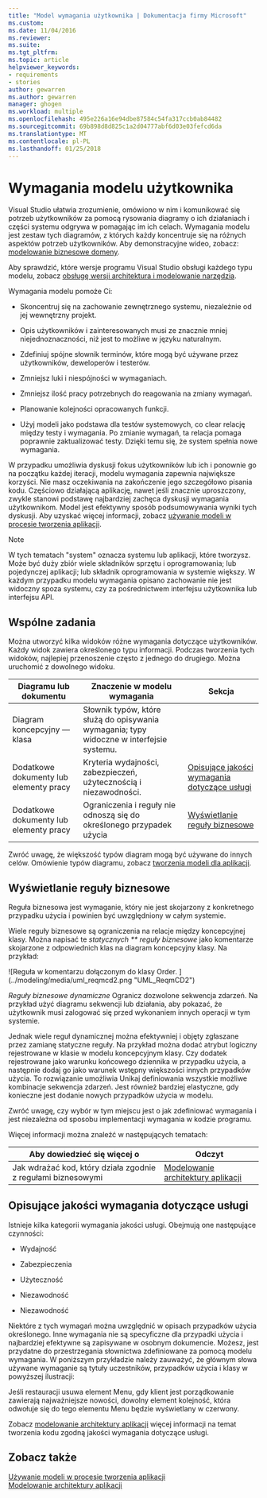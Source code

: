 ```yaml
---
title: "Model wymagania użytkownika | Dokumentacja firmy Microsoft"
ms.custom: 
ms.date: 11/04/2016
ms.reviewer: 
ms.suite: 
ms.tgt_pltfrm: 
ms.topic: article
helpviewer_keywords:
- requirements
- stories
author: gewarren
ms.author: gewarren
manager: ghogen
ms.workload: multiple
ms.openlocfilehash: 495e226a16e94dbe87584c54fa317ccb0ab84482
ms.sourcegitcommit: 69b898d8d825c1a2d04777abf6d03e03fefcd6da
ms.translationtype: MT
ms.contentlocale: pl-PL
ms.lasthandoff: 01/25/2018
---
```

# <a name="model-user-requirements"></a>Wymagania modelu użytkownika

Visual Studio ułatwia zrozumienie, omówiono w nim i komunikować się potrzeb użytkowników za pomocą rysowania diagramy o ich działaniach i części systemu odgrywa w pomagając im ich celach. Wymagania modelu jest zestaw tych diagramów, z których każdy koncentruje się na różnych aspektów potrzeb użytkowników. Aby demonstracyjne wideo, zobacz: [modelowanie biznesowe domeny](http://channel9.msdn.com/posts/clinted/UML-with-VS-2010-Part-3-Modeling-the-Business-Domain/).  
  
 Aby sprawdzić, które wersje programu Visual Studio obsługi każdego typu modelu, zobacz [obsługę wersji architektura i modelowanie narzędzia](../modeling/what-s-new-for-design-in-visual-studio.md#VersionSupport).  
  
 Wymagania modelu pomoże Ci:  
  
-   Skoncentruj się na zachowanie zewnętrznego systemu, niezależnie od jej wewnętrzny projekt.  
  
-   Opis użytkowników i zainteresowanych musi ze znacznie mniej niejednoznaczności, niż jest to możliwe w języku naturalnym.  
  
-   Zdefiniuj spójne słownik terminów, które mogą być używane przez użytkowników, deweloperów i testerów.  
  
-   Zmniejsz luki i niespójności w wymaganiach.  
  
-   Zmniejsz ilość pracy potrzebnych do reagowania na zmiany wymagań.  
  
-   Planowanie kolejności opracowanych funkcji.  
  
-   Użyj modeli jako podstawa dla testów systemowych, co clear relację między testy i wymagania. Po zmianie wymagań, ta relacja pomaga poprawnie zaktualizować testy. Dzięki temu się, że system spełnia nowe wymagania.  
  
 W przypadku umożliwia dyskusji fokus użytkowników lub ich i ponownie go na początku każdej iteracji, modelu wymagania zapewnia największe korzyści. Nie masz oczekiwania na zakończenie jego szczegółowo pisania kodu. Częściowo działającą aplikację, nawet jeśli znacznie uproszczony, zwykle stanowi podstawę najbardziej zachęca dyskusji wymagania użytkownikom. Model jest efektywny sposób podsumowywania wyniki tych dyskusji. Aby uzyskać więcej informacji, zobacz [używanie modeli w procesie tworzenia aplikacji](../modeling/use-models-in-your-development-process.md).  
  
> [!NOTE]
> W tych tematach "system" oznacza systemu lub aplikacji, które tworzysz. Może być duży zbiór wiele składników sprzętu i oprogramowania; lub pojedynczej aplikacji; lub składnik oprogramowania w systemie większy. W każdym przypadku modelu wymagania opisano zachowanie nie jest widoczny spoza systemu, czy za pośrednictwem interfejsu użytkownika lub interfejsu API.  
  
## <a name="common-tasks"></a>Wspólne zadania

Można utworzyć kilka widoków różne wymagania dotyczące użytkowników.  Każdy widok zawiera określonego typu informacji.  Podczas tworzenia tych widoków, najlepiej przenoszenie często z jednego do drugiego. Można uruchomić z dowolnego widoku.  
  
|Diagramu lub dokumentu|Znaczenie w modelu wymagania|Sekcja|  
|-------------------------|-----------------------------------------------|-------------|  
|Diagram koncepcyjny — klasa|Słownik typów, które służą do opisywania wymagania; typy widoczne w interfejsie systemu.||  
|Dodatkowe dokumenty lub elementy pracy|Kryteria wydajności, zabezpieczeń, użytecznością i niezawodności.|[Opisujące jakości wymagania dotyczące usługi](#QoSRequirements)|  
|Dodatkowe dokumenty lub elementy pracy|Ograniczenia i reguły nie odnoszą się do określonego przypadek użycia|[Wyświetlanie reguły biznesowe](#BusinessRules)|  
  
 Zwróć uwagę, że większość typów diagram mogą być używane do innych celów. Omówienie typów diagramu, zobacz [tworzenia modeli dla aplikacji](../modeling/create-models-for-your-app.md).
  
##  <a name="BusinessRules"></a>Wyświetlanie reguły biznesowe

Reguła biznesowa jest wymaganie, który nie jest skojarzony z konkretnego przypadku użycia i powinien być uwzględniony w całym systemie.  
  
 Wiele reguły biznesowe są ograniczenia na relacje między koncepcyjnej klasy. Można napisać te *statycznych ** reguły biznesowe* jako komentarze skojarzone z odpowiednich klas na diagram koncepcyjny klasy. Na przykład:  
  
 ![Reguła w komentarzu dołączonym do klasy Order. ] (../modeling/media/uml_reqmcd2.png "UML_ReqmCD2")  
  
 *Reguły biznesowe dynamiczne* Ogranicz dozwolone sekwencja zdarzeń. Na przykład użyć diagramu sekwencji lub działania, aby pokazać, że użytkownik musi zalogować się przed wykonaniem innych operacji w tym systemie.  
  
 Jednak wiele reguł dynamicznej można efektywniej i objęty zgłaszane przez zamianę statyczne reguły. Na przykład można dodać atrybut logiczny rejestrowane w klasie w modelu koncepcyjnym klasy. Czy dodatek rejestrowane jako warunku końcowego dziennika w przypadku użycia, a następnie dodaj go jako warunek wstępny większości innych przypadków użycia. To rozwiązanie umożliwia Unikaj definiowania wszystkie możliwe kombinacje sekwencja zdarzeń. Jest również bardziej elastyczne, gdy konieczne jest dodanie nowych przypadków użycia w modelu.  
  
 Zwróć uwagę, czy wybór w tym miejscu jest o jak zdefiniować wymagania i jest niezależna od sposobu implementacji wymagania w kodzie programu.  
  
 Więcej informacji można znaleźć w następujących tematach:  
  
|Aby dowiedzieć się więcej o|Odczyt|  
|--------------------|----------|  
|Jak wdrażać kod, który działa zgodnie z regułami biznesowymi|[Modelowanie architektury aplikacji](../modeling/model-your-app-s-architecture.md)|  
  
##  <a name="QoSRequirements"></a>Opisujące jakości wymagania dotyczące usługi

Istnieje kilka kategorii wymagania jakości usługi. Obejmują one następujące czynności:  
  
-   Wydajność  
  
-   Zabezpieczenia  
  
-   Użyteczność  
  
-   Niezawodność  
  
-   Niezawodność  
  
Niektóre z tych wymagań można uwzględnić w opisach przypadków użycia określonego. Inne wymagania nie są specyficzne dla przypadki użycia i najbardziej efektywne są zapisywane w osobnym dokumencie. Możesz, jest przydatne do przestrzegania słownictwa zdefiniowane za pomocą modelu wymagania. W poniższym przykładzie należy zauważyć, że głównym słowa używane wymaganie są tytuły uczestników, przypadków użycia i klasy w powyższej ilustracji:

Jeśli restauracji usuwa element Menu, gdy klient jest porządkowanie zawierają najważniejsze nowości, dowolny element kolejność, która odwołuje się do tego elementu Menu będzie wyświetlany w czerwony.

Zobacz [modelowanie architektury aplikacji](../modeling/model-your-app-s-architecture.md) więcej informacji na temat tworzenia kodu zgodną jakości wymagania dotyczące usługi.

## <a name="see-also"></a>Zobacz także

[Używanie modeli w procesie tworzenia aplikacji](../modeling/use-models-in-your-development-process.md)  
[Modelowanie architektury aplikacji](../modeling/model-your-app-s-architecture.md)
